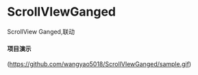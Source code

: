 # ScrollVIewGanged
ScrollView Ganged,联动


#### 项目演示
(https://github.com/wangyao5018/ScrollVIewGanged/sample.gif)